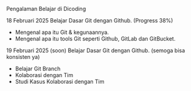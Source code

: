 Pengalaman Belajar di Dicoding

18 Februari 2025
Belajar Dasar Git dengan Github. (Progress 38%)
* Mengenal apa itu Git & kegunaannya.
* Mengenal apa itu tools Git seperti Github, GitLab dan GitBucket.

19 Februari 2025 (soon)
Belajar Dasar Git dengan Github. (semoga bisa konsisten ya)
* Belajar Git Branch
* Kolaborasi dengan Tim
* Studi Kasus Kolaborasi dengan Tim
